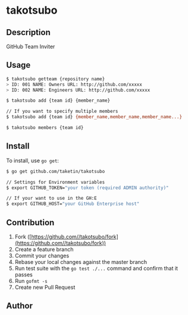 takotsubo
====

## Description

GitHub Team Inviter

## Usage

```bash
$ takotsubo getteam {repository name}
> ID: 001 NAME: Owners URL: http://github.com/xxxxx
> ID: 002 NAME: Engineers URL: http://github.com/xxxxx

$ takotsubo add {team id} {member_name}

// If you want to specify multiple members
$ takotsubo add {team id} {member_name,member_name,member_name...}

$ takotsubo members {team id}
```

## Install

To install, use `go get`:

```bash
$ go get github.com/taketin/takotsubo

// Settings for Environment variables
$ export GITHUB_TOKEN="your token (required ADMIN authority)"

// If your want to use in the GH:E
$ export GITHUB_HOST="your GitHub Enterprise host"
```

## Contribution

1. Fork ([https://github.com//takotsubo/fork](https://github.com//takotsubo/fork))
1. Create a feature branch
1. Commit your changes
1. Rebase your local changes against the master branch
1. Run test suite with the `go test ./...` command and confirm that it passes
1. Run `gofmt -s`
1. Create new Pull Request

## Author

[](https://github.com/)
